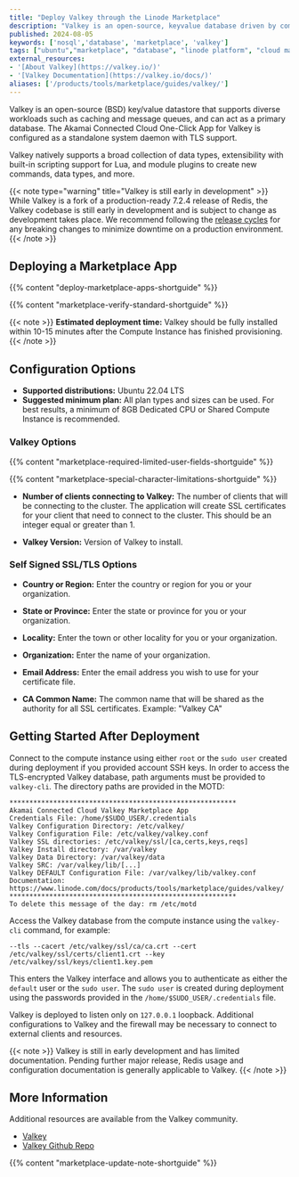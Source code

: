 ```yaml
---
title: "Deploy Valkey through the Linode Marketplace"
description: "Valkey is an open-source, keyvalue database driven by community development and supported by the Linux Foundation. Valkey is forked from Redis release 7.2, and maintains BSD-3 licensing. Valkey can serve production roles such as caching and message queues, or as a primary database."
published: 2024-08-05
keywords: ['nosql','database', 'marketplace', 'valkey']
tags: ["ubuntu","marketplace", "database", "linode platform", "cloud manager", "ssl", "cloud storage", "high availability", "compute storage"]
external_resources:
- '[About Valkey](https://valkey.io/)'
- '[Valkey Documentation](https://valkey.io/docs/)'
aliases: ['/products/tools/marketplace/guides/valkey/']
---
```


Valkey is an open-source (BSD) key/value datastore that supports diverse workloads such as caching and message queues, and can act as a primary database. The Akamai Connected Cloud One-Click App for Valkey is configured as a standalone system daemon with TLS support.

Valkey natively supports a broad collection of data types, extensibility with built-in scripting support for Lua, and module plugins to create new commands, data types, and more.

{{< note type="warning" title="Valkey is still early in development" >}}
While Valkey is a fork of a production-ready 7.2.4 release of Redis, the Valkey codebase is still early in development and is subject to change as development takes place. We recommend following the [release cycles](https://github.com/valkey-io/valkey/releases) for any breaking changes to minimize downtime on a production environment.
{{< /note >}}

## Deploying a Marketplace App

{{% content "deploy-marketplace-apps-shortguide" %}}

{{% content "marketplace-verify-standard-shortguide" %}}

{{< note >}}
**Estimated deployment time:** Valkey should be fully installed within 10-15 minutes after the Compute Instance has finished provisioning.
{{< /note >}}

## Configuration Options

- **Supported distributions:** Ubuntu 22.04 LTS
- **Suggested minimum plan:** All plan types and sizes can be used. For best results, a minimum of 8GB Dedicated CPU or Shared Compute Instance is recommended.

### Valkey Options

{{% content "marketplace-required-limited-user-fields-shortguide" %}}

{{% content "marketplace-special-character-limitations-shortguide" %}}

- **Number of clients connecting to Valkey:** The number of clients that will be connecting to the cluster. The application will create SSL certificates for your client that need to connect to the cluster. This should be an integer equal or greater than 1.

- **Valkey Version:** Version of Valkey to install.

### Self Signed SSL/TLS Options

- **Country or Region:** Enter the country or region for you or your organization.

- **State or Province:** Enter the state or province for you or your organization.

- **Locality:** Enter the town or other locality for you or your organization.

- **Organization:** Enter the name of your organization.

- **Email Address:** Enter the email address you wish to use for your certificate file.

- **CA Common Name:** The common name that will be shared as the authority for all SSL certificates. Example: "Valkey CA"

## Getting Started After Deployment

Connect to the compute instance using either `root` or the `sudo user` created during deployment if you provided account SSH keys. In order to access the TLS-encrypted Valkey database, path arguments must be provided to `valkey-cli`. The directory paths are provided in the MOTD:

```output
*********************************************************
Akamai Connected Cloud Valkey Marketplace App
Credentials File: /home/$SUDO_USER/.credentials
Valkey Configuration Directory: /etc/valkey/
Valkey Configuration File: /etc/valkey/valkey.conf
Valkey SSL directories: /etc/valkey/ssl/[ca,certs,keys,reqs]
Valkey Install directory: /var/valkey
Valkey Data Directory: /var/valkey/data
Valkey SRC: /var/valkey/lib/[...]
Valkey DEFAULT Configuration File: /var/valkey/lib/valkey.conf
Documentation: https://www.linode.com/docs/products/tools/marketplace/guides/valkey/
*********************************************************
To delete this message of the day: rm /etc/motd
```

Access the Valkey database from the compute instance using the `valkey-cli` command, for example:

```command
--tls --cacert /etc/valkey/ssl/ca/ca.crt --cert /etc/valkey/ssl/certs/client1.crt --key /etc/valkey/ssl/keys/client1.key.pem
```

This enters the Valkey interface and allows you to authenticate as either the `default` user or the `sudo user`. The `sudo user` is created during deployment using the passwords provided in the `/home/$SUDO_USER/.credentials` file.

Valkey is deployed to listen only on `127.0.0.1` loopback. Additional configurations to Valkey and the firewall may be necessary to connect to external clients and resources.

{{< note >}}
Valkey is still in early development and has limited documentation. Pending further major release, Redis usage and configuration documentation is generally applicable to Valkey.
{{< /note >}}

## More Information

Additional resources are available from the Valkey community.

- [Valkey](https://valkey.io/)
- [Valkey Github Repo](https://github.com/valkey-io/valkey)

{{% content "marketplace-update-note-shortguide" %}}
